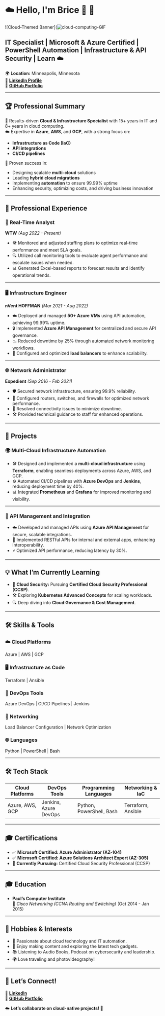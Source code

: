 # ☁️ Hello, I'm Brice 👋 🚀  

![Cloud-Themed Banner](![cloud-computing-GIF](https://github.com/user-attachments/assets/e6ec555a-e413-4bc0-a188-22eb941bd64b)  

## IT Specialist | Microsoft & Azure Certified | PowerShell Automation | Infrastructure & API Security | Learn ☁️  

🌍 **Location:** Minneapolis, Minnesota  
🔗 **[LinkedIn Profile](https://linkedin.com/in/ngubriceche)**  
🔗 **[GitHub Portfolio](https://github.com/supbrice)**  

---

## 🏆 **Professional Summary**  

🌟 Results-driven **Cloud & Infrastructure Specialist** with 15+ years in IT and 8+ years in cloud computing.  
☁️ Expertise in **Azure**, **AWS**, and **GCP**, with a strong focus on:  
  - **Infrastructure as Code (IaC)**  
  - **API integrations**  
  - **CI/CD pipelines**  

🎯 Proven success in:  
- Designing scalable **multi-cloud** solutions  
- Leading **hybrid cloud migrations**  
- Implementing **automation** to ensure 99.99% uptime  
- Enhancing security, optimizing costs, and driving business innovation  

---

## 💼 **Professional Experience**  

### 🚦 **Real-Time Analyst**  
**WTW** *(Aug 2022 - Present)*  
- 🛠️ Monitored and adjusted staffing plans to optimize real-time performance and meet SLA goals.  
- 🔍 Utilized call monitoring tools to evaluate agent performance and escalate issues when needed.  
- 📊 Generated Excel-based reports to forecast results and identify operational trends.  

---

### 🖥️ **Infrastructure Engineer**  
**nVent HOFFMAN** *(Mar 2021 - Aug 2022)*  
- ☁️ Deployed and managed **50+ Azure VMs** using API automation, achieving 99.99% uptime.  
- 🔒 Implemented **Azure API Management** for centralized and secure API governance.  
- 📉 Reduced downtime by 25% through automated network monitoring workflows.  
- 🔧 Configured and optimized **load balancers** to enhance scalability.  

---

### 🌐 **Network Administrator**  
**Expedient** *(Sep 2016 - Feb 2021)*  
- 🛡️ Secured network infrastructure, ensuring 99.9% reliability.  
- 🔗 Configured routers, switches, and firewalls for optimized network performance.  
- 📡 Resolved connectivity issues to minimize downtime.  
- 🛠️ Provided technical guidance to staff for enhanced operations.  

---

## 🚀 **Projects**  

### 🌍 **Multi-Cloud Infrastructure Automation**  
- 🛠️ Designed and implemented a **multi-cloud infrastructure** using **Terraform**, enabling seamless deployments across Azure, AWS, and GCP.  
- ⚙️ Automated CI/CD pipelines with **Azure DevOps** and **Jenkins**, reducing deployment time by 40%.  
- 📊 Integrated **Prometheus** and **Grafana** for improved monitoring and visibility.  

---

### 🔗 **API Management and Integration**  
- ☁️ Developed and managed APIs using **Azure API Management** for secure, scalable integrations.  
- 🔧 Implemented RESTful APIs for internal and external apps, enhancing interoperability.  
- ⚡ Optimized API performance, reducing latency by 30%.  

---

## 💡 **What I’m Currently Learning**  
- 🚀 **Cloud Security:** Pursuing **Certified Cloud Security Professional (CCSP)**.  
- 🛠️ Exploring **Kubernetes Advanced Concepts** for scaling workloads.  
- 🔍 Deep diving into **Cloud Governance & Cost Management**.  

---

## 🛠️ **Skills & Tools**  

### ☁️ **Cloud Platforms**  
Azure | AWS | GCP  

### 🖥️ **Infrastructure as Code**  
Terraform | Ansible  

### 🔧 **DevOps Tools**  
Azure DevOps | CI/CD Pipelines | Jenkins  

### 📡 **Networking**  
Load Balancer Configuration | Network Optimization  

### 🌐 **Languages**  
Python | PowerShell | Bash  

---

## 🛠️ **Tech Stack**  

| Cloud Platforms | DevOps Tools       | Programming Languages | Networking & IaC     |
|------------------|--------------------|------------------------|----------------------|
| Azure, AWS, GCP  | Jenkins, Azure DevOps | Python, PowerShell, Bash | Terraform, Ansible |

---

## 🎓 **Certifications**  

- ✅ **Microsoft Certified: Azure Administrator (AZ-104)**  
- ✅ **Microsoft Certified: Azure Solutions Architect Expert (AZ-305)**  
- 🚀 **Currently Pursuing:** Certified Cloud Security Professional (CCSP)  

---

## 🎓 **Education**  

- **Paul’s Computer Institute**  
  📜 *Cisco Networking (CCNA Routing and Switching)* (Oct 2014 - Jan 2015)  

---

## 🌱 **Hobbies & Interests**  

- 🌟 Passionate about cloud technology and IT automation.  
- 🎥 Enjoy making content and exploring the latest tech gadgets.  
- 📚 Listening to Audio Books, Podcast on cybersecurity and leadership.  
- 🌍 Love traveling and photovideography!  

---

## 📩 **Let’s Connect!**  

💼 **[LinkedIn](https://linkedin.com/in/ngubriceche)**  
🔗 **[GitHub Portfolio](https://github.com/supbrice)**    

☁️ **Let’s collaborate on cloud-native projects! 🚀**  
